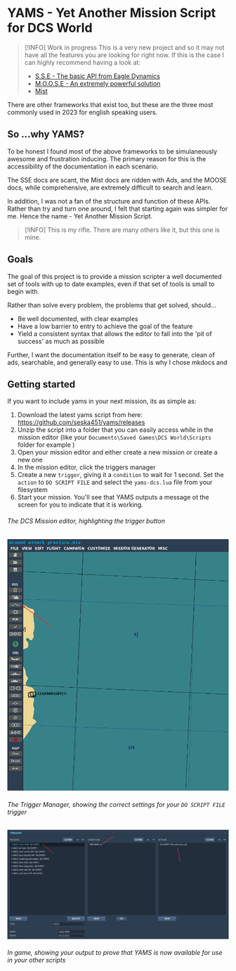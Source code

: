 # YAMS - Yet Another Mission Script for DCS World

> [!INFO] Work in progress
> This is a very new project and so it may not have all the features you are looking for right now.
> If this is the case I can highly recommend having a look at:
> 
> * [S.S.E - The basic API from Eagle Dynamics](https://wiki.hoggitworld.com/view/Simulator_Scripting_Engine_Documentation#Simulator_Scripting_Engine)
> * [M.O.O.S.E - An extremely powerful solution](https://flightcontrol-master.github.io/MOOSE_DOCS/)
> * [Mist](https://wiki.hoggitworld.com/view/Mission_Scripting_Tools_Documentation)

There are other frameworks that exist too, but these are the three most commonly used in 2023 for english speaking users.

## So ...why YAMS?

To be honest I found most of the above frameworks to be simulaneously awesome and frustration inducing. The primary reason for this
is the accessibility of the documentation in each scenario. 

The SSE docs are scant, the Mist docs are ridden with Ads, and the MOOSE docs, while comprehensive, are extremely difficult to search and learn.

In addition, I was not a fan of the structure and function of these APIs. Rather than try and turn one around, I felt that starting again was simpler for me. Hence the name - Yet Another Mission Script.

> [!INFO] This is my rifle. 
> There are many others like it, but this one is mine.
>

## Goals

The goal of this project is to provide a mission scripter a well documented set of tools with up to date examples, even if that set of tools is small to begin with.

Rather than solve every problem, the problems that get solved, should...

* Be well documented, with clear examples
* Have a low barrier to entry to achieve the goal of the feature
* Yield a consistent syntax that allows the editor to fall into the 'pit of success' as much as possible

Further, I want the documentation itself to be easy to generate, clean of ads, searchable, and generally easy to use. This is why I chose mkdocs and

## Getting started

If you want to include yams in your next mission, its as simple as:

1. Download the latest yams script from here: https://github.com/seska451/yams/releases
2. Unzip the script into a folder that you can easily access while in the mission editor (like your `Documents\Saved Games\DCS World\Scripts` folder for example )
3. Open your mission editor and either create a new mission or create a new one
4. In the mission editor, click the triggers manager
5. Create a new `trigger`, giving it a `condition` to wait for 1 second. Set the `action` to `DO SCRIPT FILE` and select the `yams-dcs.lua` file from your filesystem
6. Start your mission. You'll see that YAMS outputs a message ot the screen for you to indicate that it is working.

###### _The DCS Mission editor, highlighting the trigger button_
![The DCS Mission editor, highlighting the trigger button](/assets/open-triggers.png)

###### _The Trigger Manager, showing the correct settings for your `DO SCRIPT FILE` trigger_
![The Trigger Manager, showing the correct settings for your DO SCRIPT FILE trigger](assets%2Fadding-yams.png)

###### _In game, showing your output to prove that YAMS is now available for use in your other scripts_